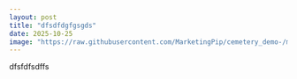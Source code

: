 ```yaml
---
layout: post
title: "dfsdfdgfgsgds"
date: 2025-10-25
image: "https://raw.githubusercontent.com/MarketingPip/cemetery_demo-/main/assets/images/049.jpeg"
---
```


dfsfdfsdffs
